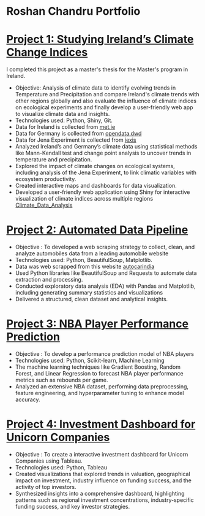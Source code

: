 #  Roshan Chandru Portfolio

# [ Project 1: Studying Ireland’s Climate Change Indices ](https://github.com/roshan36691/Project-1-Studying-Ireland-s-Climate-Change-Indices)
I completed this project as a master's thesis for the Master's program in Ireland.

* Objective: Analysis of climate data to identify evolving trends in Temperature and Precipitation and compare Ireland's climate trends with other regions globally and also evaluate the influence of climate indices on ecological experiments and finally develop a user-friendly web app to visualize climate data and insights.
* Technologies used: Python, Shiny, Git.
* Data for Ireland is collected from [met.ie](https://www.met.ie/climate/climate-change-indices-etccdi)
* Data for Germany is collected from [opendata.dwd](https://opendata.dwd.de)
* Data for Jena Experiment is collected from [jexis](https://jexis.idiv.de/)
* Analyzed Ireland’s and Germany’s climate data using statistical methods like Mann-Kendall test and change point
analysis to uncover trends in temperature and precipitation.
* Explored the impact of climate changes on ecological systems, including analysis of the Jena Experiment, to link climatic
variables with ecosystem productivity.
* Created interactive maps and dashboards for data visualization.
* Developed a user-friendly web application using Shiny for interactive visualization of climate indices across multiple
regions [Climate_Data_Analysis](https://climatepredictions.shinyapps.io/apppy/)

# [ Project 2: Automated Data Pipeline ](https://github.com/roshan36691/Automated-Data-Pipeline)

* Objective : To developed a web scraping strategy to collect, clean, and analyze automobiles data from a leading automobile website
* Technologies used: Python, BeautifulSoup, Matplotlib.
* Data was web scrapped from this website [autocarindia](https://www.autocarindia.com/bikes/bikes-under-2-lakhs/3)
* Used Python libraries like BeautifulSoup and Requests to automate data extraction and processing.
* Conducted exploratory data analysis (EDA) with Pandas and Matplotlib, including generating summary statistics and
visualizations
* Delivered a structured, clean dataset and analytical insights.

# [ Project 3: NBA Player Performance Prediction  ](https://github.com/roshan36691/Dissertation)

* Objective : To develop a performance prediction model of NBA players
* Technologies used: Python, Scikit-learn, Machine Learning
* The machine learning techniques like Gradient Boosting, Random Forest, and Linear
Regression to forecast NBA player performance metrics such as rebounds per game.
* Analyzed an extensive NBA dataset, performing data preprocessing, feature engineering, and hyperparameter tuning to
enhance model accuracy.

# [ Project 4: Investment Dashboard for Unicorn Companies ](https://github.com/roshan36691/Dissertation)

* Objective : To create a interactive investment dashboard for Unicorn Companies using Tableau.
* Technologies used: Python, Tableau
* Created visualizations that explored trends in valuation, geographical impact on investment, industry influence on
funding success, and the activity of top investors.
* Synthesized insights into a comprehensive dashboard, highlighting patterns such as regional investment concentrations,
industry-specific funding success, and key investor strategies.
